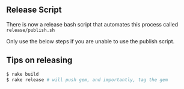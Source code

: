 ## Release Script

There is now a release bash script that automates this process
called `release/publish.sh`

Only use the below steps if you are unable to use the publish script.

## Tips on releasing

```sh
$ rake build
$ rake release # will push gem, and importantly, tag the gem
```

